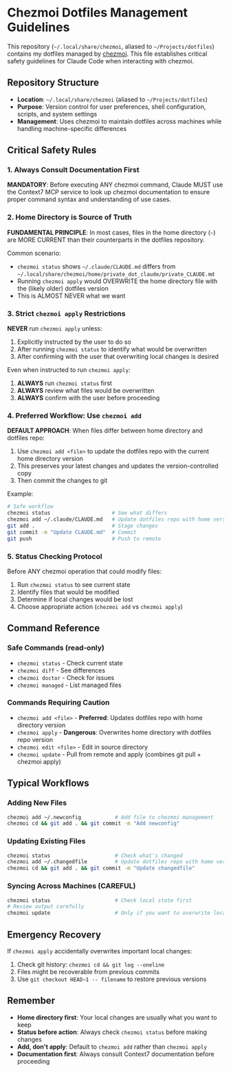 # Chezmoi Dotfiles Management Guidelines

This repository (`~/.local/share/chezmoi`, aliased to `~/Projects/dotfiles`) contains my dotfiles managed by [chezmoi](https://chezmoi.io). This file establishes critical safety guidelines for Claude Code when interacting with chezmoi.

## Repository Structure

- **Location**: `~/.local/share/chezmoi` (aliased to `~/Projects/dotfiles`)
- **Purpose**: Version control for user preferences, shell configuration, scripts, and system settings
- **Management**: Uses chezmoi to maintain dotfiles across machines while handling machine-specific differences

## Critical Safety Rules

### 1. Always Consult Documentation First

**MANDATORY**: Before executing ANY chezmoi command, Claude MUST use the Context7 MCP service to look up chezmoi documentation to ensure proper command syntax and understanding of use cases.

### 2. Home Directory is Source of Truth

**FUNDAMENTAL PRINCIPLE**: In most cases, files in the home directory (`~`) are MORE CURRENT than their counterparts in the dotfiles repository.

Common scenario:
- `chezmoi status` shows `~/.claude/CLAUDE.md` differs from `~/.local/share/chezmoi/home/private_dot_claude/private_CLAUDE.md`
- Running `chezmoi apply` would OVERWRITE the home directory file with the (likely older) dotfiles version
- This is ALMOST NEVER what we want

### 3. Strict `chezmoi apply` Restrictions

**NEVER** run `chezmoi apply` unless:
1. Explicitly instructed by the user to do so
2. After running `chezmoi status` to identify what would be overwritten
3. After confirming with the user that overwriting local changes is desired

Even when instructed to run `chezmoi apply`:
1. **ALWAYS** run `chezmoi status` first
2. **ALWAYS** review what files would be overwritten
3. **ALWAYS** confirm with the user before proceeding

### 4. Preferred Workflow: Use `chezmoi add`

**DEFAULT APPROACH**: When files differ between home directory and dotfiles repo:

1. Use `chezmoi add <file>` to update the dotfiles repo with the current home directory version
2. This preserves your latest changes and updates the version-controlled copy
3. Then commit the changes to git

Example:
```bash
# Safe workflow
chezmoi status                    # See what differs
chezmoi add ~/.claude/CLAUDE.md   # Update dotfiles repo with home version
git add .                         # Stage changes
git commit -m "Update CLAUDE.md"  # Commit
git push                          # Push to remote
```

### 5. Status Checking Protocol

Before ANY chezmoi operation that could modify files:
1. Run `chezmoi status` to see current state
2. Identify files that would be modified
3. Determine if local changes would be lost
4. Choose appropriate action (`chezmoi add` vs `chezmoi apply`)

## Command Reference

### Safe Commands (read-only)
- `chezmoi status` - Check current state
- `chezmoi diff` - See differences
- `chezmoi doctor` - Check for issues
- `chezmoi managed` - List managed files

### Commands Requiring Caution
- `chezmoi add <file>` - **Preferred**: Updates dotfiles repo with home directory version
- `chezmoi apply` - **Dangerous**: Overwrites home directory with dotfiles repo version
- `chezmoi edit <file>` - Edit in source directory
- `chezmoi update` - Pull from remote and apply (combines git pull + chezmoi apply)

## Typical Workflows

### Adding New Files
```bash
chezmoi add ~/.newconfig           # Add file to chezmoi management
chezmoi cd && git add . && git commit -m "Add newconfig"
```

### Updating Existing Files
```bash
chezmoi status                     # Check what's changed
chezmoi add ~/.changedfile         # Update dotfiles repo with home version
chezmoi cd && git add . && git commit -m "Update changedfile"
```

### Syncing Across Machines (CAREFUL)
```bash
chezmoi status                     # Check local state first
# Review output carefully
chezmoi update                     # Only if you want to overwrite local changes
```

## Emergency Recovery

If `chezmoi apply` accidentally overwrites important local changes:
1. Check git history: `chezmoi cd && git log --oneline`
2. Files might be recoverable from previous commits
3. Use `git checkout HEAD~1 -- filename` to restore previous versions

## Remember

- **Home directory first**: Your local changes are usually what you want to keep
- **Status before action**: Always check `chezmoi status` before making changes  
- **Add, don't apply**: Default to `chezmoi add` rather than `chezmoi apply`
- **Documentation first**: Always consult Context7 documentation before proceeding